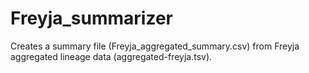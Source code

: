 # Freyja_summarizer
Creates a summary file (Freyja_aggregated_summary.csv) from Freyja aggregated lineage data (aggregated-freyja.tsv).
